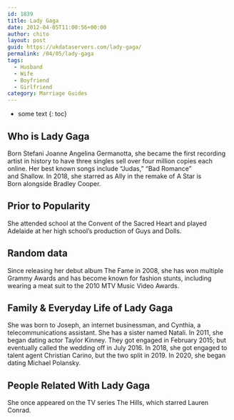 ```yaml
---
id: 1839
title: Lady Gaga
date: 2012-04-05T11:00:56+00:00
author: chito
layout: post
guid: https://ukdataservers.com/lady-gaga/
permalink: /04/05/lady-gaga
tags:
  - Husband
  - Wife
  - Boyfriend
  - Girlfriend
category: Marriage Guides
---
```


* some text
{: toc}
          
          
## Who is  Lady Gaga
                  
                  
                  
Born Stefani Joanne Angelina Germanotta, she became the first recording artist in history to have three singles sell over four million copies each online. Her best known songs include &#8220;Judas,&#8221; &#8220;Bad Romance&#8221; and Shallow. In 2018, she starred as Ally in the remake of A Star is Born alongside Bradley Cooper.
                  
                
                
                
## Prior to Popularity 
                  
                  
                  
She attended school at the Convent of the Sacred Heart and played Adelaide at her high school&#8217;s production of Guys and Dolls. 
                  
                
                
                
## Random data 
                  
                  
                  
Since releasing her debut album The Fame in 2008, she has won multiple Grammy Awards and has become known for fashion stunts, including wearing a meat suit to the 2010 MTV Music Video Awards.
                  
                
                
                
## Family & Everyday Life of Lady Gaga
                  
                  
                  
She was born to Joseph, an internet businessman, and Cynthia, a telecommunications assistant. She has a sister named Natali. In 2011, she began dating actor Taylor Kinney. They got engaged in February 2015; but eventually called the wedding off in July 2016. In 2018, she got engaged to talent agent Christian Carino, but the two split in 2019. In 2020, she began dating Michael Polansky.
                  
                
                
                
## People Related With  Lady Gaga
                  
                  
                  
She once appeared on the TV series The Hills, which starred Lauren Conrad. 
                  
                
              
            
          
          
          
    
    
  
